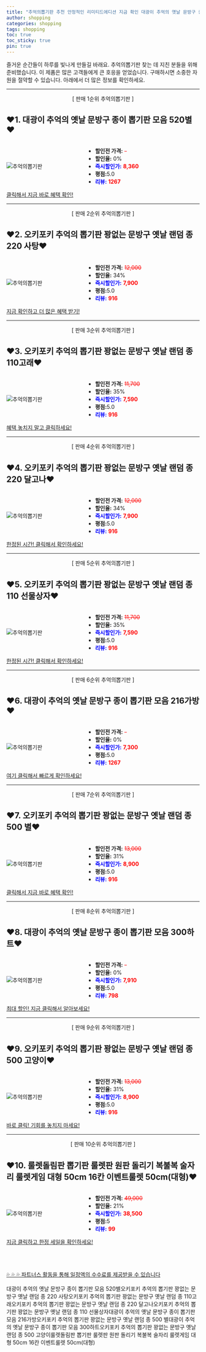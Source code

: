 ```yaml
---
title: "추억의뽑기판 추천 안정적인 리미티드에디션 지금 확인 대광이 추억의 옛날 문방구 종이"
author: shopping
categories: shopping
tags: shopping
toc: true
toc_sticky: true
pin: true
---
```

즐거운 순간들이 하루를 빛나게 만들길 바래요. 추억의뽑기판 찾는 데 지친 분들을 위해 준비했습니다. 이 제품은 많은 고객들에게 큰 호응을 얻었습니다. 구매하시면 소중한 자원을 절약할 수 있습니다. 아래에서 더 많은 정보를 확인하세요.

---
<p class="toplist" style="margin: 0 auto; display: block; width: fit-content;">[ 판매 1순위 추억의뽑기판 ]</p>

<h2><strong>❤️1. 대광이 추억의 옛날 문방구 종이 뽑기판 모음 520별❤️</strong></h2>

<div style="display: flex; align-items: center;">
    <div style="flex: 0.4;">
        <img src="https://thumbnail8.coupangcdn.com/thumbnails/remote/230x230ex/image/vendor_inventory/7607/7df0396bd7060e9cd52e1a79e098493b7a504c564f39987b8dcfe3149e3f.JPG" alt="추억의뽑기판" style="max-width: 100%;">
    </div>
    <div style="flex: 0.6; margin-left: 10px;">
        <ul>
            <li><strong>할인전 가격:</strong> <del style="color: red;">-</del></li>
            <li><strong>할인율:</strong> 0%</li>
            <li><span style='color:blue'><strong>즉시할인가:</strong></span> <span style='color:red'><strong>8,360</strong></span></li>
            <li><strong>평점:</strong>5.0</li>
            <li><span style='color:blue'><strong>리뷰:</strong></span> <span style='color:red'><strong>1267</strong></span></li>
        </ul>
    </div>
</div>
<div class="center">
    <a href="https://selin100587001.github.io?lptag=AF9450613&subid=githubio&pageKey=7597234618&traceid=V0-153&itemId=20088768921&vendorItemId=87042817177" class="myButton">
        클릭해서 지금 바로 혜택 확인!
    </a>
</div>


---
<p class="toplist" style="margin: 0 auto; display: block; width: fit-content;">[ 판매 2순위 추억의뽑기판 ]</p>

<h2><strong>❤️2. 오키포키 추억의 뽑기판 꽝없는 문방구 옛날 랜덤 종 220 사탕❤️</strong></h2>

<div style="display: flex; align-items: center;">
    <div style="flex: 0.4;">
        <img src="https://thumbnail7.coupangcdn.com/thumbnails/remote/230x230ex/image/vendor_inventory/e09b/5909006c0ca6d6646464e57e3fe19255ab5c5a7eeaac0d12a8e37666b488.jpg" alt="추억의뽑기판" style="max-width: 100%;">
    </div>
    <div style="flex: 0.6; margin-left: 10px;">
        <ul>
            <li><strong>할인전 가격:</strong> <del style="color: red;">12,000</del></li>
            <li><strong>할인율:</strong> 34%</li>
            <li><span style='color:blue'><strong>즉시할인가:</strong></span> <span style='color:red'><strong>7,900</strong></span></li>
            <li><strong>평점:</strong>5.0</li>
            <li><span style='color:blue'><strong>리뷰:</strong></span> <span style='color:red'><strong>916</strong></span></li>
        </ul>
    </div>
</div>
<div class="center">
    <a href="https://selin100587001.github.io?lptag=AF9450613&subid=githubio&pageKey=7336733406&traceid=V0-153&itemId=18847813923&vendorItemId=86118777958" class="myButton">
        지금 확인하고 더 많은 혜택 받기!
    </a>
</div>


---
<p class="toplist" style="margin: 0 auto; display: block; width: fit-content;">[ 판매 3순위 추억의뽑기판 ]</p>

<h2><strong>❤️3. 오키포키 추억의 뽑기판 꽝없는 문방구 옛날 랜덤 종 110고래❤️</strong></h2>

<div style="display: flex; align-items: center;">
    <div style="flex: 0.4;">
        <img src="https://thumbnail8.coupangcdn.com/thumbnails/remote/230x230ex/image/vendor_inventory/6123/4d7598ff0992bdb9ec805d681c36ae46a8745c9810734604153fc6efb633.jpg" alt="추억의뽑기판" style="max-width: 100%;">
    </div>
    <div style="flex: 0.6; margin-left: 10px;">
        <ul>
            <li><strong>할인전 가격:</strong> <del style="color: red;">11,700</del></li>
            <li><strong>할인율:</strong> 35%</li>
            <li><span style='color:blue'><strong>즉시할인가:</strong></span> <span style='color:red'><strong>7,590</strong></span></li>
            <li><strong>평점:</strong>5.0</li>
            <li><span style='color:blue'><strong>리뷰:</strong></span> <span style='color:red'><strong>916</strong></span></li>
        </ul>
    </div>
</div>
<div class="center">
    <a href="https://selin100587001.github.io?lptag=AF9450613&subid=githubio&pageKey=7336733406&traceid=V0-153&itemId=18847813932&vendorItemId=86118777989" class="myButton">
        혜택 놓치지 말고 클릭하세요!
    </a>
</div>


---
<p class="toplist" style="margin: 0 auto; display: block; width: fit-content;">[ 판매 4순위 추억의뽑기판 ]</p>

<h2><strong>❤️4. 오키포키 추억의 뽑기판 꽝없는 문방구 옛날 랜덤 종 220 달고나❤️</strong></h2>

<div style="display: flex; align-items: center;">
    <div style="flex: 0.4;">
        <img src="https://thumbnail7.coupangcdn.com/thumbnails/remote/230x230ex/image/vendor_inventory/a5a5/64d58449386c9e339102693d33daf85f65005b4e2ddff0473b4fe9355de3.jpg" alt="추억의뽑기판" style="max-width: 100%;">
    </div>
    <div style="flex: 0.6; margin-left: 10px;">
        <ul>
            <li><strong>할인전 가격:</strong> <del style="color: red;">12,000</del></li>
            <li><strong>할인율:</strong> 34%</li>
            <li><span style='color:blue'><strong>즉시할인가:</strong></span> <span style='color:red'><strong>7,900</strong></span></li>
            <li><strong>평점:</strong>5.0</li>
            <li><span style='color:blue'><strong>리뷰:</strong></span> <span style='color:red'><strong>916</strong></span></li>
        </ul>
    </div>
</div>
<div class="center">
    <a href="https://selin100587001.github.io?lptag=AF9450613&subid=githubio&pageKey=7336733406&traceid=V0-153&itemId=18847813927&vendorItemId=86118777951" class="myButton">
        한정된 시간! 클릭해서 확인하세요!
    </a>
</div>


---
<p class="toplist" style="margin: 0 auto; display: block; width: fit-content;">[ 판매 5순위 추억의뽑기판 ]</p>

<h2><strong>❤️5. 오키포키 추억의 뽑기판 꽝없는 문방구 옛날 랜덤 종 110 선물상자❤️</strong></h2>

<div style="display: flex; align-items: center;">
    <div style="flex: 0.4;">
        <img src="https://thumbnail9.coupangcdn.com/thumbnails/remote/230x230ex/image/vendor_inventory/8d56/ff06ac6333d544651c027374fc0ea81f24d9ea762d421c0ab4ecfb0c7525.jpg" alt="추억의뽑기판" style="max-width: 100%;">
    </div>
    <div style="flex: 0.6; margin-left: 10px;">
        <ul>
            <li><strong>할인전 가격:</strong> <del style="color: red;">11,700</del></li>
            <li><strong>할인율:</strong> 35%</li>
            <li><span style='color:blue'><strong>즉시할인가:</strong></span> <span style='color:red'><strong>7,590</strong></span></li>
            <li><strong>평점:</strong>5.0</li>
            <li><span style='color:blue'><strong>리뷰:</strong></span> <span style='color:red'><strong>916</strong></span></li>
        </ul>
    </div>
</div>
<div class="center">
    <a href="https://selin100587001.github.io?lptag=AF9450613&subid=githubio&pageKey=7336733406&traceid=V0-153&itemId=18847813933&vendorItemId=86118777974" class="myButton">
        한정된 시간! 클릭해서 확인하세요!
    </a>
</div>


---
<p class="toplist" style="margin: 0 auto; display: block; width: fit-content;">[ 판매 6순위 추억의뽑기판 ]</p>

<h2><strong>❤️6. 대광이 추억의 옛날 문방구 종이 뽑기판 모음 216가방❤️</strong></h2>

<div style="display: flex; align-items: center;">
    <div style="flex: 0.4;">
        <img src="https://thumbnail6.coupangcdn.com/thumbnails/remote/230x230ex/image/vendor_inventory/600f/5e386f8fc55b66091249bed18863c68a7c8cd55582f95ab6dd2b8c465455.JPG" alt="추억의뽑기판" style="max-width: 100%;">
    </div>
    <div style="flex: 0.6; margin-left: 10px;">
        <ul>
            <li><strong>할인전 가격:</strong> <del style="color: red;">-</del></li>
            <li><strong>할인율:</strong> 0%</li>
            <li><span style='color:blue'><strong>즉시할인가:</strong></span> <span style='color:red'><strong>7,300</strong></span></li>
            <li><strong>평점:</strong>5.0</li>
            <li><span style='color:blue'><strong>리뷰:</strong></span> <span style='color:red'><strong>1267</strong></span></li>
        </ul>
    </div>
</div>
<div class="center">
    <a href="https://selin100587001.github.io?lptag=AF9450613&subid=githubio&pageKey=7597234618&traceid=V0-153&itemId=20088768923&vendorItemId=87042817150" class="myButton">
        여기 클릭해서 빠르게 확인하세요!
    </a>
</div>


---
<p class="toplist" style="margin: 0 auto; display: block; width: fit-content;">[ 판매 7순위 추억의뽑기판 ]</p>

<h2><strong>❤️7. 오키포키 추억의 뽑기판 꽝없는 문방구 옛날 랜덤 종 500 별❤️</strong></h2>

<div style="display: flex; align-items: center;">
    <div style="flex: 0.4;">
        <img src="https://thumbnail9.coupangcdn.com/thumbnails/remote/230x230ex/image/vendor_inventory/75a3/5c6a3689a305945e8f3096f01d7e46439b759c3fe3b23190d9e7e5d9f5ce.jpg" alt="추억의뽑기판" style="max-width: 100%;">
    </div>
    <div style="flex: 0.6; margin-left: 10px;">
        <ul>
            <li><strong>할인전 가격:</strong> <del style="color: red;">13,000</del></li>
            <li><strong>할인율:</strong> 31%</li>
            <li><span style='color:blue'><strong>즉시할인가:</strong></span> <span style='color:red'><strong>8,900</strong></span></li>
            <li><strong>평점:</strong>5.0</li>
            <li><span style='color:blue'><strong>리뷰:</strong></span> <span style='color:red'><strong>916</strong></span></li>
        </ul>
    </div>
</div>
<div class="center">
    <a href="https://selin100587001.github.io?lptag=AF9450613&subid=githubio&pageKey=7336733406&traceid=V0-153&itemId=18847813925&vendorItemId=86118777979" class="myButton">
        클릭해서 지금 바로 혜택 확인!
    </a>
</div>


---
<p class="toplist" style="margin: 0 auto; display: block; width: fit-content;">[ 판매 8순위 추억의뽑기판 ]</p>

<h2><strong>❤️8. 대광이 추억의 옛날 문방구 종이 뽑기판 모음 300하트❤️</strong></h2>

<div style="display: flex; align-items: center;">
    <div style="flex: 0.4;">
        <img src="https://thumbnail10.coupangcdn.com/thumbnails/remote/230x230ex/image/vendor_inventory/f0b4/6eb038e3822936585c50c612a2da50b04a49b2df27b93c8e9b86f4668cdb.JPG" alt="추억의뽑기판" style="max-width: 100%;">
    </div>
    <div style="flex: 0.6; margin-left: 10px;">
        <ul>
            <li><strong>할인전 가격:</strong> <del style="color: red;">-</del></li>
            <li><strong>할인율:</strong> 0%</li>
            <li><span style='color:blue'><strong>즉시할인가:</strong></span> <span style='color:red'><strong>7,910</strong></span></li>
            <li><strong>평점:</strong>5.0</li>
            <li><span style='color:blue'><strong>리뷰:</strong></span> <span style='color:red'><strong>798</strong></span></li>
        </ul>
    </div>
</div>
<div class="center">
    <a href="https://selin100587001.github.io?lptag=AF9450613&subid=githubio&pageKey=7538618124&traceid=V0-153&itemId=19811903402&vendorItemId=87042817115" class="myButton">
        최대 할인! 지금 클릭해서 알아보세요!
    </a>
</div>


---
<p class="toplist" style="margin: 0 auto; display: block; width: fit-content;">[ 판매 9순위 추억의뽑기판 ]</p>

<h2><strong>❤️9. 오키포키 추억의 뽑기판 꽝없는 문방구 옛날 랜덤 종 500 고양이❤️</strong></h2>

<div style="display: flex; align-items: center;">
    <div style="flex: 0.4;">
        <img src="https://thumbnail6.coupangcdn.com/thumbnails/remote/230x230ex/image/vendor_inventory/d9eb/7857aeb018d7440091f58e7269410f39a60425646a330891d720f4649d7c.jpg" alt="추억의뽑기판" style="max-width: 100%;">
    </div>
    <div style="flex: 0.6; margin-left: 10px;">
        <ul>
            <li><strong>할인전 가격:</strong> <del style="color: red;">13,000</del></li>
            <li><strong>할인율:</strong> 31%</li>
            <li><span style='color:blue'><strong>즉시할인가:</strong></span> <span style='color:red'><strong>8,900</strong></span></li>
            <li><strong>평점:</strong>5.0</li>
            <li><span style='color:blue'><strong>리뷰:</strong></span> <span style='color:red'><strong>916</strong></span></li>
        </ul>
    </div>
</div>
<div class="center">
    <a href="https://selin100587001.github.io?lptag=AF9450613&subid=githubio&pageKey=7336733406&traceid=V0-153&itemId=18847813929&vendorItemId=86118777965" class="myButton">
        바로 클릭! 기회를 놓치지 마세요!
    </a>
</div>


---
<p class="toplist" style="margin: 0 auto; display: block; width: fit-content;">[ 판매 10순위 추억의뽑기판 ]</p>

<h2><strong>❤️10. 룰렛돌림판 뽑기판 룰렛판 원판 돌리기 복불복 술자리 룰렛게임 대형 50cm 16칸 이벤트룰렛 50cm(대형)❤️</strong></h2>

<div style="display: flex; align-items: center;">
    <div style="flex: 0.4;">
        <img src="https://thumbnail9.coupangcdn.com/thumbnails/remote/230x230ex/image/vendor_inventory/4347/d11649fda049f73078106aa00a6ec270cda40e55a27415f4ce747745be27.jpg" alt="추억의뽑기판" style="max-width: 100%;">
    </div>
    <div style="flex: 0.6; margin-left: 10px;">
        <ul>
            <li><strong>할인전 가격:</strong> <del style="color: red;">49,000</del></li>
            <li><strong>할인율:</strong> 21%</li>
            <li><span style='color:blue'><strong>즉시할인가:</strong></span> <span style='color:red'><strong>38,500</strong></span></li>
            <li><strong>평점:</strong>5</li>
            <li><span style='color:blue'><strong>리뷰:</strong></span> <span style='color:red'><strong>99</strong></span></li>
        </ul>
    </div>
</div>
<div class="center">
    <a href="https://selin100587001.github.io?lptag=AF9450613&subid=githubio&pageKey=7908386067&traceid=V0-153&itemId=21694156561&vendorItemId=90598847917" class="myButton">
        지금 클릭하고 한정 세일을 확인하세요!
    </a>
</div>

<br><br><br>[💦 💦 💦 파트너스 활동을 통해 일정액의 수수료를 제공받을 수 있습니다](https://link.coupang.com/a/bcpT2c)<br><br>대광이 추억의 옛날 문방구 종이 뽑기판 모음 520별오키포키 추억의 뽑기판 꽝없는 문방구 옛날 랜덤 종 220 사탕오키포키 추억의 뽑기판 꽝없는 문방구 옛날 랜덤 종 110고래오키포키 추억의 뽑기판 꽝없는 문방구 옛날 랜덤 종 220 달고나오키포키 추억의 뽑기판 꽝없는 문방구 옛날 랜덤 종 110 선물상자대광이 추억의 옛날 문방구 종이 뽑기판 모음 216가방오키포키 추억의 뽑기판 꽝없는 문방구 옛날 랜덤 종 500 별대광이 추억의 옛날 문방구 종이 뽑기판 모음 300하트오키포키 추억의 뽑기판 꽝없는 문방구 옛날 랜덤 종 500 고양이룰렛돌림판 뽑기판 룰렛판 원판 돌리기 복불복 술자리 룰렛게임 대형 50cm 16칸 이벤트룰렛 50cm(대형)